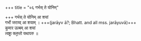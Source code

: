 +++
title = "०६ गर्भस् ते योनिम्"

+++
गर्भस् ते योनिम् आ शयां  
गर्भो जराय्व् आ शयाम् । +++(jarāyv ā?; Bhatt. and all mss. jarāyuvā)+++  
कुमार उल्बम् आ शयां  
त्वष्ट्रा क्ल्̥प्तो यथापरु ॥